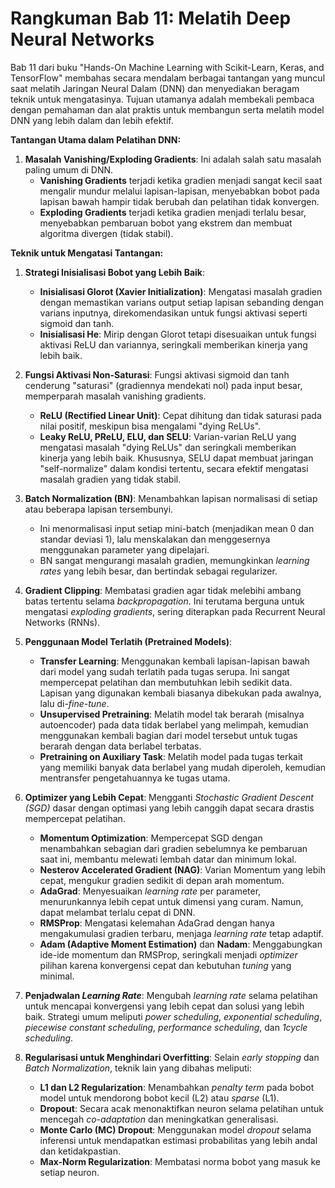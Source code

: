 # Rangkuman Bab 11: Melatih Deep Neural Networks

Bab 11 dari buku "Hands-On Machine Learning with Scikit-Learn, Keras, and TensorFlow" membahas secara mendalam berbagai tantangan yang muncul saat melatih Jaringan Neural Dalam (DNN) dan menyediakan beragam teknik untuk mengatasinya. Tujuan utamanya adalah membekali pembaca dengan pemahaman dan alat praktis untuk membangun serta melatih model DNN yang lebih dalam dan lebih efektif.

**Tantangan Utama dalam Pelatihan DNN:**

1.  **Masalah Vanishing/Exploding Gradients**: Ini adalah salah satu masalah paling umum di DNN.
    * **Vanishing Gradients** terjadi ketika gradien menjadi sangat kecil saat mengalir mundur melalui lapisan-lapisan, menyebabkan bobot pada lapisan bawah hampir tidak berubah dan pelatihan tidak konvergen.
    * **Exploding Gradients** terjadi ketika gradien menjadi terlalu besar, menyebabkan pembaruan bobot yang ekstrem dan membuat algoritma divergen (tidak stabil).

**Teknik untuk Mengatasi Tantangan:**

1.  **Strategi Inisialisasi Bobot yang Lebih Baik**:
    * **Inisialisasi Glorot (Xavier Initialization)**: Mengatasi masalah gradien dengan memastikan varians output setiap lapisan sebanding dengan varians inputnya, direkomendasikan untuk fungsi aktivasi seperti sigmoid dan tanh.
    * **Inisialisasi He**: Mirip dengan Glorot tetapi disesuaikan untuk fungsi aktivasi ReLU dan variannya, seringkali memberikan kinerja yang lebih baik.

2.  **Fungsi Aktivasi Non-Saturasi**: Fungsi aktivasi sigmoid dan tanh cenderung "saturasi" (gradiennya mendekati nol) pada input besar, memperparah masalah vanishing gradients.
    * **ReLU (Rectified Linear Unit)**: Cepat dihitung dan tidak saturasi pada nilai positif, meskipun bisa mengalami "dying ReLUs".
    * **Leaky ReLU, PReLU, ELU, dan SELU**: Varian-varian ReLU yang mengatasi masalah "dying ReLUs" dan seringkali memberikan kinerja yang lebih baik. Khususnya, SELU dapat membuat jaringan "self-normalize" dalam kondisi tertentu, secara efektif mengatasi masalah gradien yang tidak stabil.

3.  **Batch Normalization (BN)**: Menambahkan lapisan normalisasi di setiap atau beberapa lapisan tersembunyi.
    * Ini menormalisasi input setiap mini-batch (menjadikan mean 0 dan standar deviasi 1), lalu menskalakan dan menggesernya menggunakan parameter yang dipelajari.
    * BN sangat mengurangi masalah gradien, memungkinkan *learning rates* yang lebih besar, dan bertindak sebagai regularizer.

4.  **Gradient Clipping**: Membatasi gradien agar tidak melebihi ambang batas tertentu selama *backpropagation*. Ini terutama berguna untuk mengatasi *exploding gradients*, sering diterapkan pada Recurrent Neural Networks (RNNs).

5.  **Penggunaan Model Terlatih (Pretrained Models)**:
    * **Transfer Learning**: Menggunakan kembali lapisan-lapisan bawah dari model yang sudah terlatih pada tugas serupa. Ini sangat mempercepat pelatihan dan membutuhkan lebih sedikit data. Lapisan yang digunakan kembali biasanya dibekukan pada awalnya, lalu di-*fine-tune*.
    * **Unsupervised Pretraining**: Melatih model tak berarah (misalnya autoencoder) pada data tidak berlabel yang melimpah, kemudian menggunakan kembali bagian dari model tersebut untuk tugas berarah dengan data berlabel terbatas.
    * **Pretraining on Auxiliary Task**: Melatih model pada tugas terkait yang memiliki banyak data berlabel yang mudah diperoleh, kemudian mentransfer pengetahuannya ke tugas utama.

6.  **Optimizer yang Lebih Cepat**: Mengganti *Stochastic Gradient Descent (SGD)* dasar dengan optimasi yang lebih canggih dapat secara drastis mempercepat pelatihan.
    * **Momentum Optimization**: Mempercepat SGD dengan menambahkan sebagian dari gradien sebelumnya ke pembaruan saat ini, membantu melewati lembah datar dan minimum lokal.
    * **Nesterov Accelerated Gradient (NAG)**: Varian Momentum yang lebih cepat, mengukur gradien sedikit di depan arah momentum.
    * **AdaGrad**: Menyesuaikan *learning rate* per parameter, menurunkannya lebih cepat untuk dimensi yang curam. Namun, dapat melambat terlalu cepat di DNN.
    * **RMSProp**: Mengatasi kelemahan AdaGrad dengan hanya mengakumulasi gradien terbaru, menjaga *learning rate* tetap adaptif.
    * **Adam (Adaptive Moment Estimation)** dan **Nadam**: Menggabungkan ide-ide momentum dan RMSProp, seringkali menjadi *optimizer* pilihan karena konvergensi cepat dan kebutuhan *tuning* yang minimal.

7.  **Penjadwalan *Learning Rate***: Mengubah *learning rate* selama pelatihan untuk mencapai konvergensi yang lebih cepat dan solusi yang lebih baik. Strategi umum meliputi *power scheduling*, *exponential scheduling*, *piecewise constant scheduling*, *performance scheduling*, dan *1cycle scheduling*.

8.  **Regularisasi untuk Menghindari Overfitting**: Selain *early stopping* dan *Batch Normalization*, teknik lain yang dibahas meliputi:
    * **L1 dan L2 Regularization**: Menambahkan *penalty term* pada bobot model untuk mendorong bobot kecil (L2) atau *sparse* (L1).
    * **Dropout**: Secara acak menonaktifkan neuron selama pelatihan untuk mencegah *co-adaptation* dan meningkatkan generalisasi.
    * **Monte Carlo (MC) Dropout**: Menggunakan model *dropout* selama inferensi untuk mendapatkan estimasi probabilitas yang lebih andal dan ketidakpastian.
    * **Max-Norm Regularization**: Membatasi norma bobot yang masuk ke setiap neuron.
